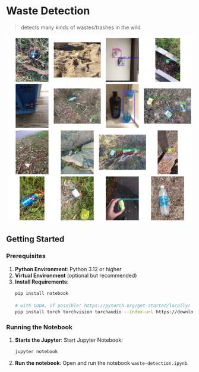 # Waste Detection

> detects many kinds of wastes/trashes in the wild

![preview](output.png)

## Getting Started

### Prerequisites
1. **Python Environment**: Python 3.12 or higher
2. **Virtual Environment** (optional but recommended)
3. **Install Requirements**:
   ```bash
   pip install notebook

   # with CUDA, if possible: https://pytorch.org/get-started/locally/
   pip install torch torchvision torchaudio --index-url https://download.pytorch.org/whl/cu124  
   ```

### Running the Notebook
1. **Starts the Jupyter**:
   Start Jupyter Notebook:
   ```bash
   jupyter notebook
   ```

2. **Run the notebook**:
   Open and run the notebook `waste-detection.ipynb`.
